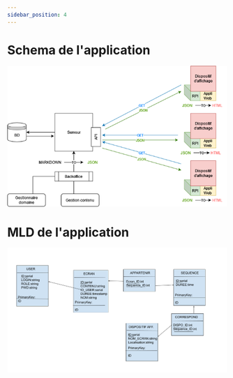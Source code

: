 ```yaml
---
sidebar_position: 4
---
```


# Schema de l'application 

![schema.png](../static/img/schema_projet.png "schema projet")

# MLD de l'application 

![mld.png](../static/img/mld.png "mld projet")


